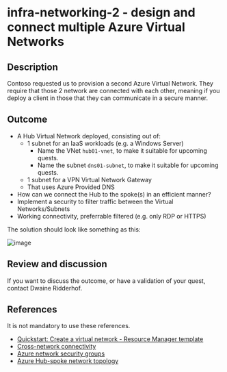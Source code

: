 # infra-networking-2 - design and connect multiple Azure Virtual Networks

## Description

Contoso requested us to provision a second Azure Virtual Network. They require that those 2 network are connected with each other, meaning if you deploy a client in those that they can communicate in a secure manner. 

## Outcome

  - A Hub Virtual Network deployed, consisting out of: <br>
    - 1 subnet for an IaaS workloads (e.g. a Windows Server)
      - Name the VNet `hub01-vnet`, to make it suitable for upcoming quests.
      - Name the subnet `dns01-subnet`, to make it suitable for upcoming quests.
    - 1 subnet for a VPN Virtual Network Gateway
    - That uses Azure Provided DNS
  - How can we connect the Hub to the spoke(s) in an efficient manner?
  - Implement a security to filter traffic between the Virtual Networks/Subnets
  - Working connectivity, preferrable filtered (e.g. only RDP or HTTPS)
  
The solution should look like something as this:

![image](tjav/upskillingquests/Infrastructure/Networking/Network-quest02.jpg)

## Review and discussion

If you want to discuss the outcome, or have a validation of your quest, contact Dwaine Ridderhof. 

## References

It is not mandatory to use these references.

  - [Quickstart: Create a virtual network - Resource Manager template](https://docs.microsoft.com/en-us/azure/virtual-network/quick-create-template)
  - [Cross-network connectivity](https://docs.microsoft.com/en-us/azure/expressroute/cross-network-connectivity?toc=/azure/virtual-network/toc.json#cross-connecting-vnets)
  - [Azure network security groups](https://docs.microsoft.com/en-us/azure/virtual-network/network-security-groups-overview)
  - [Azure Hub-spoke network topology](https://docs.microsoft.com/en-us/azure/architecture/reference-architectures/hybrid-networking/hub-spoke?tabs=cli)
